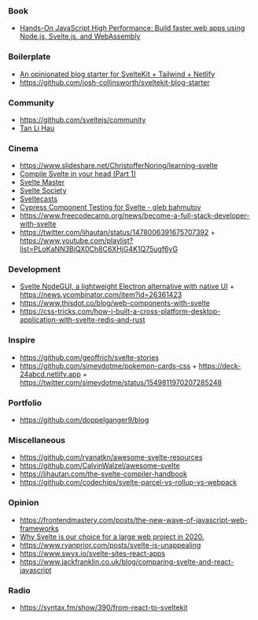 
### Book

- [Hands-On JavaScript High Performance: Build faster web apps using Node.js, Svelte.js, and WebAssembly](https://www.goodreads.com/book/show/52994359-hands-on-javascript-high-performance)

### Boilerplate 

- [An opinionated blog starter for SvelteKit + Tailwind + Netlify](https://github.com/sw-yx/swyxkit)
- https://github.com/josh-collinsworth/sveltekit-blog-starter

### Community

- https://github.com/sveltejs/community
- [Tan Li Hau](https://www.youtube.com/channel/UCbmC3HP3FaAFdcZkui8YoMQ/playlists)

### Cinema

- https://www.slideshare.net/ChristofferNoring/learning-svelte
- [Compile Svelte in your head (Part 1)](https://twitter.com/lihautan/status/1235004722970390529)
- [Svelte Master](https://www.youtube.com/channel/UCg6SQd5jnWo5Y70rZD9SQFA/playlists)
- [Svelte Society](https://www.youtube.com/channel/UCZSr5B0l07JXK2FIeWA0-jw)
- [Sveltecasts](https://www.youtube.com/channel/UCIfNB1TN_Wh40hMh62Hcitw)
- [Cypress Component Testing for Svelte - gleb bahmutov](https://www.youtube.com/playlist?list=PLP9o9QNnQuAa50lwW3cUql5sgdKIWkapp)
- https://www.freecodecamp.org/news/become-a-full-stack-developer-with-svelte
- https://twitter.com/lihautan/status/1478006391675707392 + https://www.youtube.com/playlist?list=PLoKaNN3BjQX0Ch8C6XHjG4K1Q75ugf6yG

### Development

- [Svelte NodeGUI, a lightweight Electron alternative with native UI](https://github.com/nodegui/svelte-nodegui) + https://news.ycombinator.com/item?id=26361423
- https://www.thisdot.co/blog/web-components-with-svelte
- https://css-tricks.com/how-i-built-a-cross-platform-desktop-application-with-svelte-redis-and-rust

### Inspire

- https://github.com/geoffrich/svelte-stories
- https://github.com/simeydotme/pokemon-cards-css + https://deck-24abcd.netlify.app + https://twitter.com/simeydotme/status/1549811970207285248


### Portfolio

- https://github.com/doppelganger9/blog


### Miscellaneous

- https://github.com/ryanatkn/awesome-svelte-resources
- https://github.com/CalvinWalzel/awesome-svelte
- https://lihautan.com/the-svelte-compiler-handbook
- https://github.com/codechips/svelte-parcel-vs-rollup-vs-webpack

### Opinion

- https://frontendmastery.com/posts/the-new-wave-of-javascript-web-frameworks
- [Why Svelte is our choice for a large web project in 2020.](https://github.com/feltcoop/why-svelte)
- https://www.ryanprior.com/posts/svelte-is-unappealing
- https://www.swyx.io/svelte-sites-react-apps
- https://www.jackfranklin.co.uk/blog/comparing-svelte-and-react-javascript

### Radio

- https://syntax.fm/show/390/from-react-to-sveltekit
